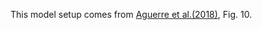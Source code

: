 This model setup comes from [Aguerre et al.(2018)](https://doi.org/10.1016/j.jcp.2018.03.033), Fig. 10.